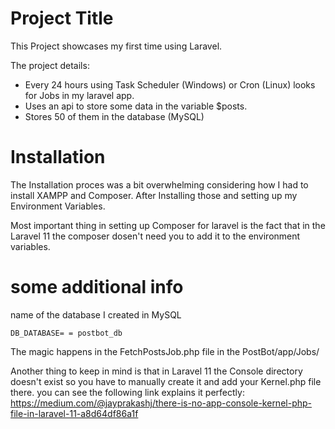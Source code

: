 
# Project Title

This Project showcases my first time using Laravel.

The project details:
- Every 24 hours using Task Scheduler (Windows) or Cron (Linux) looks for Jobs in my laravel app.
- Uses an api to store some data in the variable $posts.
- Stores 50 of them in the database (MySQL)

# Installation

The Installation proces was a bit overwhelming considering how I had to install XAMPP and Composer.
After Installing those and setting up my Environment Variables.

Most important thing in setting up Composer for laravel is the fact that in the Laravel 11 the composer dosen't need you to add it to the environment variables.

# some additional info

name of the database I created in MySQL
```
DB_DATABASE= = postbot_db
```

The magic happens in the FetchPostsJob.php file in the PostBot/app/Jobs/

Another thing to keep in mind is that in Laravel 11 the Console directory doesn't exist so you have to manually create it and add your Kernel.php file there. you can see the following link explains it perfectly:
https://medium.com/@jayprakashj/there-is-no-app-console-kernel-php-file-in-laravel-11-a8d64df86a1f
